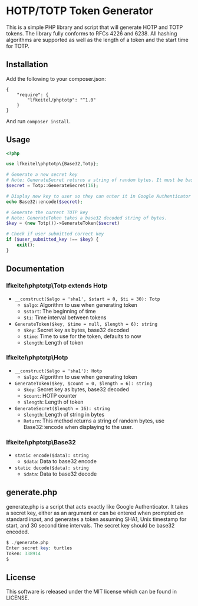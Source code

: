 # HOTP/TOTP Token Generator

This is a simple PHP library and script that will generate HOTP and TOTP tokens. The library fully conforms to RFCs 4226
and 6238. All hashing algorithms are supported as well as the length of a token and the start time for TOTP.

## Installation

Add the following to your composer.json:

```
{
    "require": {
        "lfkeitel/phptotp": "^1.0"
    }
}
```

And run `composer install`.

## Usage

```php
<?php

use lfkeitel\phptotp\{Base32,Totp};

# Generate a new secret key
# Note: GenerateSecret returns a string of random bytes. It must be base32 encoded before displaying to the user. You should store the unencoded string for later use.
$secret = Totp::GenerateSecret(16);

# Display new key to user so they can enter it in Google Authenticator or Authy
echo Base32::encode($secret);

# Generate the current TOTP key
# Note: GenerateToken takes a base32 decoded string of bytes.
$key = (new Totp())->GenerateToken($secret)

# Check if user submitted correct key
if ($user_submitted_key !== $key) {
    exit();
}
```

## Documentation

### lfkeitel\phptotp\Totp extends Hotp

- `__construct($algo = 'sha1', $start = 0, $ti = 30): Totp`
    - `$algo`: Algorithm to use when generating token
    - `$start`: The beginning of time
    - `$ti`: Time interval between tokens
- `GenerateToken($key, $time = null, $length = 6): string`
    - `$key`: Secret key as bytes, base32 decoded
    - `$time`: Time to use for the token, defaults to now
    - `$length`: Length of token

### lfkeitel\phptotp\Hotp

- `__construct($algo = 'sha1'): Hotp`
    - `$algo`: Algorithm to use when generating token
- `GenerateToken($key, $count = 0, $length = 6): string`
    - `$key`: Secret key as bytes, base32 decoded
    - `$count`: HOTP counter
    - `$length`: Length of token
- `GenerateSecret($length = 16): string`
    - `$length`: Length of string in bytes
    - `Return`: This method returns a string of random bytes, use Base32::encode when displaying to the user.

### lfkeitel\phptotp\Base32

- `static encode($data): string`
    - `$data`: Data to base32 encode
- `static decode($data): string`
    - `$data`: Data to base32 decode

## generate.php

generate.php is a script that acts exactly like Google Authenticator. It takes a secret key, either as an argument or
can be entered when prompted on standard input, and generates a token assuming SHA1, Unix timestamp for start, and 30
second time intervals. The secret key should be base32 encoded.

```php
$ ./generate.php
Enter secret key: turtles
Token: 338914
$
```

## License

This software is released under the MIT license which can be found in LICENSE.
